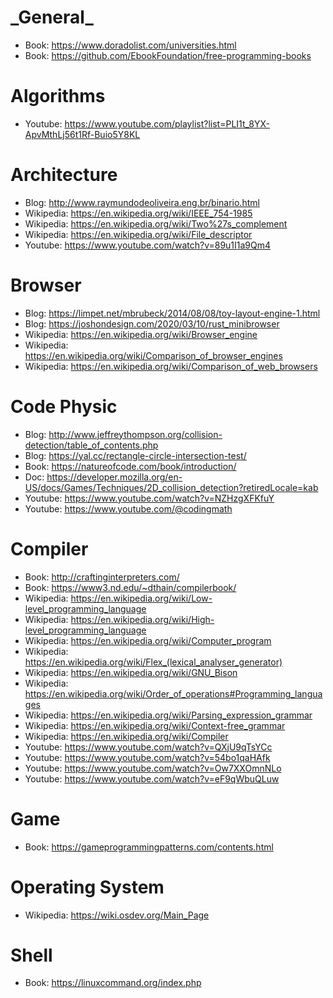 # \_General\_
- Book: https://www.doradolist.com/universities.html
- Book: https://github.com/EbookFoundation/free-programming-books

# Algorithms
- Youtube: https://www.youtube.com/playlist?list=PLI1t_8YX-ApvMthLj56t1Rf-Buio5Y8KL

# Architecture
- Blog: http://www.raymundodeoliveira.eng.br/binario.html
- Wikipedia: https://en.wikipedia.org/wiki/IEEE_754-1985
- Wikipedia: https://en.wikipedia.org/wiki/Two%27s_complement
- Wikipedia: https://en.wikipedia.org/wiki/File_descriptor
- Youtube: https://www.youtube.com/watch?v=89u1I1a9Qm4

# Browser
- Blog: https://limpet.net/mbrubeck/2014/08/08/toy-layout-engine-1.html
- Blog: https://joshondesign.com/2020/03/10/rust_minibrowser
- Wikipedia: https://en.wikipedia.org/wiki/Browser_engine
- Wikipedia: https://en.wikipedia.org/wiki/Comparison_of_browser_engines
- Wikipedia: https://en.wikipedia.org/wiki/Comparison_of_web_browsers

# Code Physic
- Blog: http://www.jeffreythompson.org/collision-detection/table_of_contents.php
- Blog: https://yal.cc/rectangle-circle-intersection-test/
- Book: https://natureofcode.com/book/introduction/
- Doc: https://developer.mozilla.org/en-US/docs/Games/Techniques/2D_collision_detection?retiredLocale=kab
- Youtube: https://www.youtube.com/watch?v=NZHzgXFKfuY
- Youtube: https://www.youtube.com/@codingmath

# Compiler
- Book: http://craftinginterpreters.com/
- Book: https://www3.nd.edu/~dthain/compilerbook/
- Wikipedia: https://en.wikipedia.org/wiki/Low-level_programming_language
- Wikipedia: https://en.wikipedia.org/wiki/High-level_programming_language
- Wikipedia: https://en.wikipedia.org/wiki/Computer_program
- Wikipedia: https://en.wikipedia.org/wiki/Flex_(lexical_analyser_generator)
- Wikipedia: https://en.wikipedia.org/wiki/GNU_Bison
- Wikipedia: https://en.wikipedia.org/wiki/Order_of_operations#Programming_languages
- Wikipedia: https://en.wikipedia.org/wiki/Parsing_expression_grammar
- Wikipedia: https://en.wikipedia.org/wiki/Context-free_grammar
- Wikipedia: https://en.wikipedia.org/wiki/Compiler
- Youtube: https://www.youtube.com/watch?v=QXjU9qTsYCc
- Youtube: https://www.youtube.com/watch?v=54bo1qaHAfk
- Youtube: https://www.youtube.com/watch?v=Ow7XXOmnNLo
- Youtube: https://www.youtube.com/watch?v=eF9qWbuQLuw

# Game
- Book: https://gameprogrammingpatterns.com/contents.html

# Operating System
- Wikipedia: https://wiki.osdev.org/Main_Page

# Shell
- Book: https://linuxcommand.org/index.php
